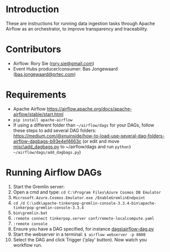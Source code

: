 # Introduction

These are instructions for running data ingestion tasks through Apache Airflow as an orchestrator, to improve transparency and traceability.

# Contributors

- Airflow: Rory Sie (rory.sie@gmail.com)
- Event Hubs producer/consumer: Bas Jongewaard (bas.jongewaard@ortec.com)

# Requirements
- Apache Airflow https://airflow.apache.org/docs/apache-airflow/stable/start.html
- `pip install apache-airflow`
- If using a different folder than `~/airflow/dags` for your DAGs, follow these steps to add several DAG folders: https://medium.com/@xnuinside/how-to-load-use-several-dag-folders-airflow-dagbags-b93e4ef4663c (or edit and move [misc\add_dagbags.py]() to ~/airflow/dags and run `python3 ~/airflow/dags/add_dagbags.py`)

# Running Airflow DAGs

1. Start the Gremlin server:
  1. Open a cmd and type: `cd C:\Program Files\Azure Cosmos DB Emulator`
  1. `Microsoft.Azure.Cosmos.Emulator.exe /EnableGremlinEndpoint`
  1. `cd /d C:\sdk\apache-tinkerpop-gremlin-console-3.3.4-bin\apache-tinkerpop-gremlin-console-3.3.4`
  1. `bin\gremlin.bat`
  1. `:remote connect tinkerpop.server conf/remote-localcompute.yaml`
  1. `:remote console`
1. Ensure you have a DAG specified, for instance [dags\airflow-dag.py]()
1. Start the webserver in a terminal: `$ airflow webserver -p 8080`
1. Select the DAG and click Trigger ('play' button). Now watch you workflow run.

